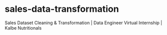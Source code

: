 # sales-data-transformation
Sales Dataset Cleaning &amp; Transformation | Data Engineer Virtual Internship | Kalbe Nutritionals

